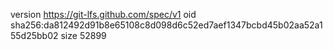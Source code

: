 version https://git-lfs.github.com/spec/v1
oid sha256:da812492d91b8e65108c8d098d6c52ed7aef1347bcbd45b02aa52a155d25bb02
size 52899
